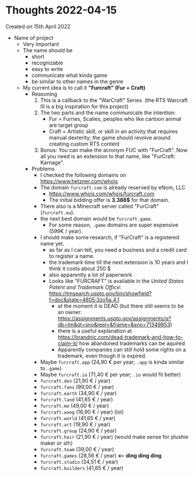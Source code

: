 # Thoughts 2022-04-15
Created on 15th April 2022

* Name of project
  * Very important
  * The name should be 
    * short
    * recognizable
    * easy to write
    * communicate what kinda game
    * be similar to other names in the genre
  * My current idea is to call it **"Furcraft" (Fur + Craft)**
    * Reasoning
      1. This is a callback to the "WarCraft" Series. (the RTS Warcraft III is a big inspiration for this project)
      2. The two parts and the name communicate the intention:
         * Fur = Furries, Scalies, peoples who like cartoon animal are target group
         * Craft = Artistic skill, or skill in an activity that requires manual dexterity; the game should revolve around creating custom RTS content
      3. Bonus: You can make the acronym FUC with "FurCraft". Now all you need is an extension to that name, like "FurCraft: Karnage".
    * Problems
      * I checked the following domains on https://www.hetzner.com/whois
      * The domain `furcraft.com` is already reserved by eNom, LLC
        * https://www.whois.com/whois/furcraft.com
        * The initial bidding offer is **3.388$** for that domain.
      * There also is a Minecraft server called "FurCraft" (`furcraft.eu`).
      * the next best domain would be `furcraft.game`.
        * For some reason, `.game` domains are super expensive (599€ / year).
      * I should make some research, if "FurCraft" is a registered name yet.
        * as far as I can tell, you need a business and a credit card to register a name.
        * the trademark time till the next extension is 10 years and I think it costs about 250 $
        * also apparently a lot of paperwork
        * Looks like "FURCRAFT" is available in the *United States Patent and Trademark Office*: https://tmsearch.uspto.gov/bin/showfield?f=doc&state=4805:3zo1ja.4.1
          * at the moment it is DEAD (but there still seems to be an owner: https://assignments.uspto.gov/assignments/q?db=tm&qt=sno&reel=&frame=&sno=71349853)
          * there is a useful explanation at https://brandnic.com/dead-trademark-and-how-to-claim-it/ how abandoned trademarks can be aquired
          * Apparently companies can still hold some rights on a trademark, even though it is expired.
      * Maybe `furcraft.app` (24,90 € per year; `.app` is kinda similar to `.game`)
      * Maybe `furcraft.io` (71,40 € per year; `.io` would fit better)
      * `furcraft.dev` (21,90 € / year)
      * `furcraft.fans` (99,00 € / year)
      * `furcraft.earth` (34,90 € / year)
      * `furcraft.land` (41,65 € / year)
      * `furcraft.me` (49,00 € / year)
      * `furcraft.wang` (16,90 € / year) (lol)
      * `furcraft.world` (41,65 € / year)
      * `furcraft.art` (19,90 € / year)
      * `furcraft.group` (24,90 € / year)
      * `furcraft.hair` (21,90 € / year) (would make sense for plushie maker or sth)
      * `furcraft.team` (39,00 € / year)
      * `furcraft.games` (28,56 € / year) **<-- ding ding ding**
      * `furcraft.studio` (34,51 € / year)
      * `furcraft.builders` (41,65 € / year)
